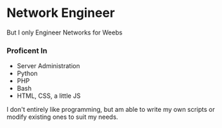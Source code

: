 # Network Engineer
But I only Engineer Networks for Weebs

### Proficent In
* Server Administration
* Python
* PHP
* Bash
* HTML, CSS, a little JS

I don't entirely like programming, but am able to write my own scripts or modify existing ones to suit my needs. 

